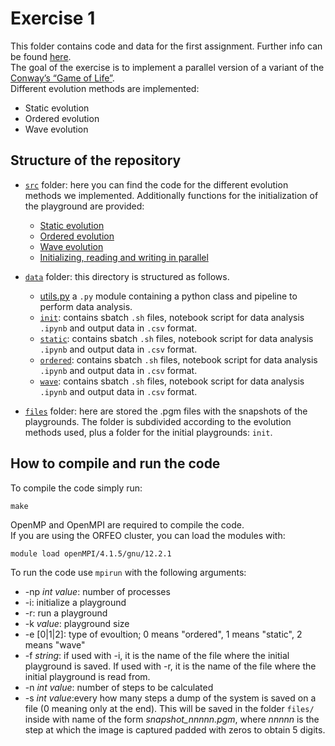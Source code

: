 # Exercise 1
This folder contains code and data for the first assignment. Further info can be found [here](https://github.com/Foundations-of-HPC/Foundations_of_HPC_2022/blob/main/Assignment/exercise1/Assignment_exercise1.pdf).\
The goal of the exercise is to implement a parallel version of a variant of the [Conway’s “Game of Life”](https://en.wikipedia.org/wiki/Conway%27s_Game_of_Life).\
Different evolution methods are implemented:
- Static evolution
- Ordered evolution
- Wave evolution

## Structure of the repository
- [`src`](./src/) folder: here you can find the code for the different evolution methods we implemented. Additionally functions for the initialization of the playground are provided:
  - [Static evolution](./src/static_update.c)
  - [Ordered evolution](./src/ordered_update.c)
  - [Wave evolution](./src/wave_update.c)
  - [Initializing, reading and writing in parallel](./src/io_init.c)

- [`data`](./data/) folder: this directory is structured as follows.
  - [utils.py](./data/utils.py) a `.py` module containing a python class and pipeline to perform data analysis.
  - [`init`](./data/init): contains sbatch `.sh` files, notebook script for data analysis `.ipynb` and output data in `.csv` format.
  - [`static`](./data/static): contains sbatch `.sh` files, notebook script for data analysis `.ipynb` and output data in `.csv` format.
  - [`ordered`](./data/ordered): contains sbatch `.sh` files, notebook script for data analysis `.ipynb` and output data in `.csv` format.
  - [`wave`](./data/wave): contains sbatch `.sh` files, notebook script for data analysis `.ipynb` and output data in `.csv` format.
- [`files`](./files/) folder: here are stored the .pgm files with the snapshots of the playgrounds. The folder is subdivided according to the evolution methods used, plus a folder for the initial playgrounds: `init`.
<!--- 
[`old_versions`](./old_versions/) folder: here are stored various attempts in tackling the problem that didn't make it to the final implementation.)
-->
## How to compile and run the code
To compile the code simply run:
```
make
```
OpenMP and OpenMPI are required to compile the code.\
If you are using the ORFEO cluster, you can load the modules with:
```
module load openMPI/4.1.5/gnu/12.2.1
```

To run the code use `mpirun` with the following arguments:
- -np *int value*: number of processes
- -i: initialize a playground
- -r: run a playground
- -k *value*: playground size
- -e [0|1|2]: type of evoultion; 0 means "ordered", 1 means "static", 2 means "wave"
- -f *string*: if used with -i, it is the name of the file where the initial playground is saved. If used with -r, it is the name of the file where the initial playground is read from.
- -n *int value*: number of steps to be calculated
- -s *int value*:every how many steps a dump of the system is saved on a file (0 meaning only at the end). This will be saved in the folder `files/` inside with name of the form *snapshot_nnnnn.pgm*, where *nnnnn* is the step at which the image is captured padded with zeros to obtain 5 digits.
